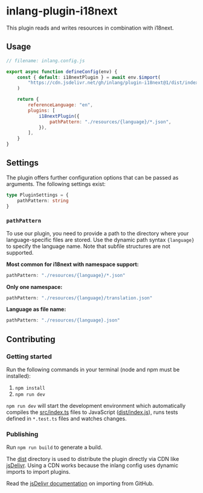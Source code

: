 # inlang-plugin-i18next

This plugin reads and writes resources in combination with i18next.

## Usage

```js
// filename: inlang.config.js

export async function defineConfig(env) {
	const { default: i18nextPlugin } = await env.$import(
		"https://cdn.jsdelivr.net/gh/inlang/plugin-i18next@1/dist/index.js",
	)

	return {
		referenceLanguage: "en",
		plugins: [
			i18nextPlugin({
				pathPattern: "./resources/{language}/*.json",
			}),
		],
	}
}
```

## Settings

The plugin offers further configuration options that can be passed as arguments. The following settings exist:

```typescript
type PluginSettings = {
	pathPattern: string
}
```

### `pathPattern`

To use our plugin, you need to provide a path to the directory where your language-specific files are stored. Use the dynamic path syntax `{language}` to specify the language name. Note that subfile structures are not supported.

**Most common for i18next with namespace support:**

```typescript
pathPattern: "./resources/{language}/*.json"
```

**Only one namespace:**

```typescript
pathPattern: "./resources/{language}/translation.json"
```

**Language as file name:**

```typescript
pathPattern: "./resources/{language}.json"
```

## Contributing

### Getting started

Run the following commands in your terminal (node and npm must be installed):

1. `npm install`
2. `npm run dev`

`npm run dev` will start the development environment which automatically compiles the [src/index.ts](./src/index.ts) files to JavaScript ([dist/index.js](dist/index.js)), runs tests defined in `*.test.ts` files and watches changes.

### Publishing

Run `npm run build` to generate a build.

The [dist](./dist/) directory is used to distribute the plugin directly via CDN like [jsDelivr](https://www.jsdelivr.com/). Using a CDN works because the inlang config uses dynamic imports to import plugins.

Read the [jsDelivr documentation](https://www.jsdelivr.com/?docs=gh) on importing from GitHub.
